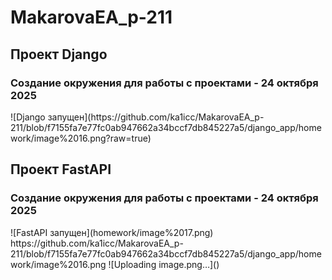 <h1>MakarovaEA_p-211</h1>

<h2>Проект Django</h2>
<h3>Создание окружения для работы с проектами - 24 октября 2025</h3>
![Django запущен](https://github.com/ka1icc/MakarovaEA_p-211/blob/f7155fa7e77fc0ab947662a34bccf7db845227a5/django_app/homework/image%2016.png?raw=true)


<h2>Проект FastAPI</h2>
<h3>Создание окружения для работы с проектами - 24 октября 2025</h3>
![FastAPI запущен](homework/image%2017.png)
https://github.com/ka1icc/MakarovaEA_p-211/blob/f7155fa7e77fc0ab947662a34bccf7db845227a5/django_app/homework/image%2016.png
![Uploading image.png…]()
